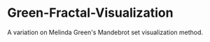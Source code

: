 Green-Fractal-Visualization
===========================

A variation on Melinda Green's Mandebrot set visualization method.
